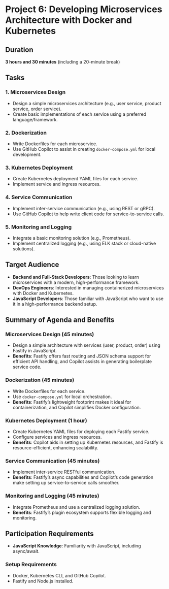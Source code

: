 # Project 6: Developing Microservices Architecture with Docker and Kubernetes

## Duration

**3 hours and 30 minutes** (including a 20-minute break)

## Tasks

### 1. Microservices Design

* Design a simple microservices architecture (e.g., user service, product service, order service).
* Create basic implementations of each service using a preferred language/framework.

### 2. Dockerization

* Write Dockerfiles for each microservice.
* Use GitHub Copilot to assist in creating `docker-compose.yml` for local development.

### 3. Kubernetes Deployment

* Create Kubernetes deployment YAML files for each service.
* Implement service and ingress resources.

### 4. Service Communication

* Implement inter-service communication (e.g., using REST or gRPC).
* Use GitHub Copilot to help write client code for service-to-service calls.

### 5. Monitoring and Logging

* Integrate a basic monitoring solution (e.g., Prometheus).
* Implement centralized logging (e.g., using ELK stack or cloud-native solutions).

## Target Audience

* **Backend and Full-Stack Developers**: Those looking to learn microservices with a modern, high-performance framework.
* **DevOps Engineers**: Interested in managing containerized microservices with Docker and Kubernetes.
* **JavaScript Developers**: Those familiar with JavaScript who want to use it in a high-performance backend setup.

## Summary of Agenda and Benefits

### Microservices Design (45 minutes)

* Design a simple architecture with services (user, product, order) using Fastify in JavaScript.
* **Benefits**: Fastify offers fast routing and JSON schema support for efficient API handling, and Copilot assists in generating boilerplate service code.

### Dockerization (45 minutes)

* Write Dockerfiles for each service.
* Use `docker-compose.yml` for local orchestration.
* **Benefits**: Fastify’s lightweight footprint makes it ideal for containerization, and Copilot simplifies Docker configuration.

### Kubernetes Deployment (1 hour)

* Create Kubernetes YAML files for deploying each Fastify service.
* Configure services and ingress resources.
* **Benefits**: Copilot aids in setting up Kubernetes resources, and Fastify is resource-efficient, enhancing scalability.

### Service Communication (45 minutes)

* Implement inter-service RESTful communication.
* **Benefits**: Fastify’s async capabilities and Copilot’s code generation make setting up service-to-service calls smoother.

### Monitoring and Logging (45 minutes)

* Integrate Prometheus and use a centralized logging solution.
* **Benefits**: Fastify’s plugin ecosystem supports flexible logging and monitoring.

## Participation Requirements

* **JavaScript Knowledge**: Familiarity with JavaScript, including async/await.

### Setup Requirements

* Docker, Kubernetes CLI, and GitHub Copilot.
* Fastify and Node.js installed.
